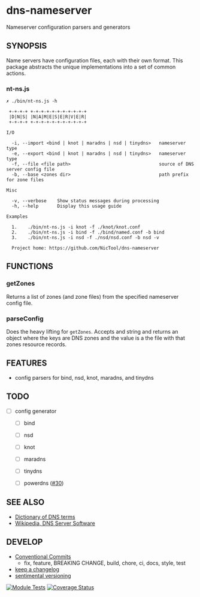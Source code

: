 # dns-nameserver

Nameserver configuration parsers and generators


## SYNOPSIS

Name servers have configuration files, each with their own format. This package abstracts the unique implementations into a set of common actions.


### nt-ns.js

````
✗ ./bin/nt-ns.js -h

 +-+-+-+ +-+-+-+-+-+-+-+-+-+-+
 |D|N|S| |N|A|M|E|S|E|R|V|E|R|
 +-+-+-+ +-+-+-+-+-+-+-+-+-+-+

I/O

  -i, --import <bind | knot | maradns | nsd | tinydns>   nameserver type
  -e, --export <bind | knot | maradns | nsd | tinydns>   nameserver type
  -f, --file <file path>                                 source of DNS server config file
  -b, --base <zones dir>                                 path prefix for zone files

Misc

  -v, --verbose    Show status messages during processing
  -h, --help       Display this usage guide

Examples

  1.    ./bin/nt-ns.js -i knot -f ./knot/knot.conf
  2.    ./bin/nt-ns.js -i bind -f ./bind/named.conf -b bind
  3.    ./bin/nt-ns.js -i nsd -f ./nsd/nsd.conf -b nsd -v

  Project home: https://github.com/NicTool/dns-nameserver
````


## FUNCTIONS

### getZones

Returns a list of zones (and zone files) from the specified nameserver config file.


### parseConfig

Does the heavy lifting for `getZones`. Accepts and string and returns an object where the keys are DNS zones and the value is a the file with that zones resource records.


## FEATURES

- config parsers for bind, nsd, knot, maradns, and tinydns


## TODO

- [ ] config generator
    - [ ] bind
    - [ ] nsd
    - [ ] knot
    - [ ] maradns
    - [ ] tinydns
    - [ ] powerdns ([#30](https://github.com/msimerson/NicTool/issues/30))


## SEE ALSO

- [Dictionary of DNS terms](https://nictool.github.io/web/Dictionary)
- [Wikipedia, DNS Server Software](https://en.wikipedia.org/wiki/Comparison_of_DNS_server_software)


## DEVELOP

- [Conventional Commits](https://www.conventionalcommits.org/en/v1.0.0/)
  + fix, feature, BREAKING CHANGE, build, chore, ci, docs, style, test
- [keep a changelog](https://keepachangelog.com/)
- [sentimental versioning](http://sentimentalversioning.org)

[![Module Tests](https://github.com/NicTool/dns-nameserver/actions/workflows/ci.yml/badge.svg)](https://github.com/NicTool/dns-nameserver/actions/workflows/ci.yml)
[![Coverage Status](https://coveralls.io/repos/github/NicTool/dns-nameserver/badge.svg?branch=master)](https://coveralls.io/github/NicTool/dns-nameserver?branch=master)
